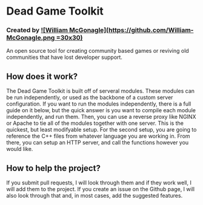 # Dead Game Toolkit
### Created by [![William McGonagle](https://github.com/William-McGonagle.png =30x30)](https://github.com/William-McGonagle/)

An open source tool for creating community based games or reviving old communities that have lost developer support.

## How does it work?
The Dead Game Toolkit is built off of serveral modules. These modules can be run independently, or used as the backbone of a custom server configuration. If you want to run the modules independently, there is a full guide on it below, but the quick answer is you want to compile each module independently, and run them. Then, you can use a reverse proxy like NGINX or Apache to tie all of the modules together with one server. This is the quickest, but least modifyable setup. For the second setup, you are going to reference the C++ files from whatever language you are working in. From there, you can setup an HTTP server, and call the functions however you would like. 

## How to help the project?
If you submit pull requests, I will look through them and if they work well, I will add them to the project. If you create an issue on the Github page, I will also look through that and, in most cases, add the suggested features. 